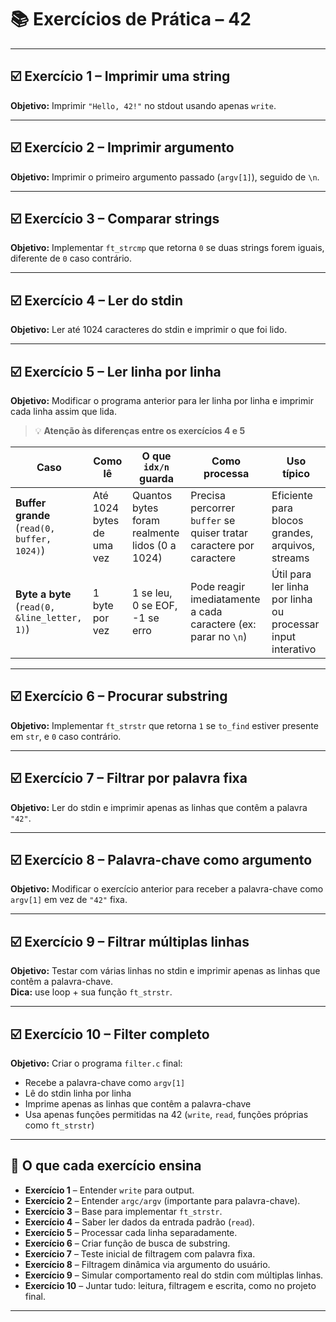 # 📚 Exercícios de Prática – 42

---

## ☑️ Exercício 1 – Imprimir uma string
**Objetivo:** Imprimir `"Hello, 42!"` no stdout usando apenas `write`.

---

## ☑️ Exercício 2 – Imprimir argumento
**Objetivo:** Imprimir o primeiro argumento passado (`argv[1]`), seguido de `\n`.

---

## ☑️ Exercício 3 – Comparar strings
**Objetivo:** Implementar `ft_strcmp` que retorna `0` se duas strings forem iguais, diferente de `0` caso contrário.

---

## ☑️ Exercício 4 – Ler do stdin
**Objetivo:** Ler até 1024 caracteres do stdin e imprimir o que foi lido.

---

## ☑️ Exercício 5 – Ler linha por linha
**Objetivo:** Modificar o programa anterior para ler linha por linha e imprimir cada linha assim que lida.

> 💡 **Atenção às diferenças entre os exercícios 4 e 5**

| Caso | Como lê | O que `idx/n` guarda | Como processa | Uso típico |
|------|---------|--------------------|---------------|------------|
| **Buffer grande** (`read(0, buffer, 1024)`) | Até 1024 bytes de uma vez | Quantos bytes foram realmente lidos (0 a 1024) | Precisa percorrer `buffer` se quiser tratar caractere por caractere | Eficiente para blocos grandes, arquivos, streams |
| **Byte a byte** (`read(0, &line_letter, 1)`) | 1 byte por vez | 1 se leu, 0 se EOF, -1 se erro | Pode reagir imediatamente a cada caractere (ex: parar no `\n`) | Útil para ler linha por linha ou processar input interativo |

---

## ☑️ Exercício 6 – Procurar substring
**Objetivo:** Implementar `ft_strstr` que retorna `1` se `to_find` estiver presente em `str`, e `0` caso contrário.

---

## ☑️ Exercício 7 – Filtrar por palavra fixa
**Objetivo:** Ler do stdin e imprimir apenas as linhas que contêm a palavra `"42"`.

---

## ☑️ Exercício 8 – Palavra-chave como argumento
**Objetivo:** Modificar o exercício anterior para receber a palavra-chave como `argv[1]` em vez de `"42"` fixa.

---

## ☑️ Exercício 9 – Filtrar múltiplas linhas
**Objetivo:** Testar com várias linhas no stdin e imprimir apenas as linhas que contêm a palavra-chave.  
**Dica:** use loop + sua função `ft_strstr`.

---

## ☑️ Exercício 10 – Filter completo
**Objetivo:** Criar o programa `filter.c` final:
- Recebe a palavra-chave como `argv[1]`
- Lê do stdin linha por linha
- Imprime apenas as linhas que contêm a palavra-chave
- Usa apenas funções permitidas na 42 (`write`, `read`, funções próprias como `ft_strstr`)

---

## 📝 O que cada exercício ensina

- **Exercício 1** – Entender `write` para output.  
- **Exercício 2** – Entender `argc/argv` (importante para palavra-chave).  
- **Exercício 3** – Base para implementar `ft_strstr`.  
- **Exercício 4** – Saber ler dados da entrada padrão (`read`).  
- **Exercício 5** – Processar cada linha separadamente.  
- **Exercício 6** – Criar função de busca de substring.  
- **Exercício 7** – Teste inicial de filtragem com palavra fixa.  
- **Exercício 8** – Filtragem dinâmica via argumento do usuário.  
- **Exercício 9** – Simular comportamento real do stdin com múltiplas linhas.  
- **Exercício 10** – Juntar tudo: leitura, filtragem e escrita, como no projeto final.

---

